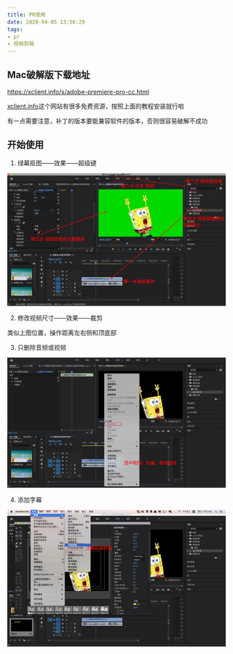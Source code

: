 ```yaml
---
title: PR使用
date: 2020-04-05 13:56:29
tags: 
- pr
- 视频剪辑
---
```


## Mac破解版下载地址

<a>https://xclient.info/s/adobe-premiere-pro-cc.html</a>

[xclient.info](https://xclient.info)这个网站有很多免费资源，按照上面的教程安装就行啦

有一点需要注意，补丁的版本要能兼容软件的版本，否则很容易破解不成功

## 开始使用

1. 绿幕抠图——效果——超级键

![](https://raw.githubusercontent.com/badbirdFLY/picGo/master/img/pr%E8%B6%85%E7%BA%A7%E9%94%AE.png)

2. 修改视频尺寸——效果——裁剪

类似上图位置，操作距离左右侧和顶底部

3. 只删除音频或视频

![](https://raw.githubusercontent.com/badbirdFLY/picGo/master/img/pr%E5%8F%96%E6%B6%88%E9%93%BE%E6%8E%A5.png)

4. 添加字幕

![](https://raw.githubusercontent.com/badbirdFLY/picGo/master/img/pr%E5%AD%97%E5%B9%95.png)


